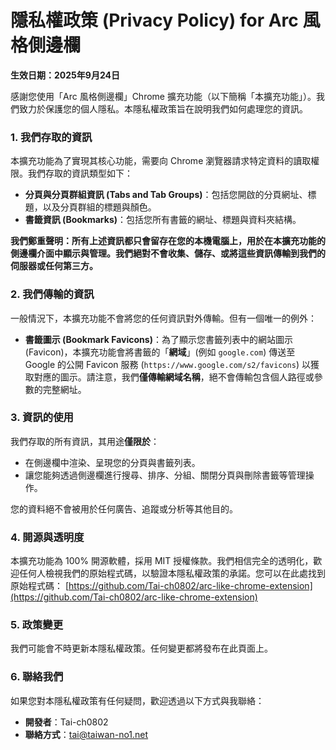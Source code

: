 # 隱私權政策 (Privacy Policy) for Arc 風格側邊欄

**生效日期：2025年9月24日**

感謝您使用「Arc 風格側邊欄」Chrome 擴充功能（以下簡稱「本擴充功能」）。我們致力於保護您的個人隱私。本隱私權政策旨在說明我們如何處理您的資訊。

### 1. 我們存取的資訊

本擴充功能為了實現其核心功能，需要向 Chrome 瀏覽器請求特定資料的讀取權限。我們存取的資訊類型如下：

* **分頁與分頁群組資訊 (Tabs and Tab Groups)**：包括您開啟的分頁網址、標題，以及分頁群組的標題與顏色。
* **書籤資訊 (Bookmarks)**：包括您所有書籤的網址、標題與資料夾結構。

**我們鄭重聲明：所有上述資訊都只會留存在您的本機電腦上，用於在本擴充功能的側邊欄介面中顯示與管理。我們絕對不會收集、儲存、或將這些資訊傳輸到我們的伺服器或任何第三方。**

### 2. 我們傳輸的資訊

一般情況下，本擴充功能不會將您的任何資訊對外傳輸。但有一個唯一的例外：

* **書籤圖示 (Bookmark Favicons)**：為了顯示您書籤列表中的網站圖示 (Favicon)，本擴充功能會將書籤的「**網域**」(例如 `google.com`) 傳送至 Google 的公開 Favicon 服務 (`https://www.google.com/s2/favicons`) 以獲取對應的圖示。請注意，我們**僅傳輸網域名稱**，絕不會傳輸包含個人路徑或參數的完整網址。

### 3. 資訊的使用

我們存取的所有資訊，其用途**僅限於**：
* 在側邊欄中渲染、呈現您的分頁與書籤列表。
* 讓您能夠透過側邊欄進行搜尋、排序、分組、關閉分頁與刪除書籤等管理操作。

您的資料絕不會被用於任何廣告、追蹤或分析等其他目的。

### 4. 開源與透明度

本擴充功能為 100% 開源軟體，採用 MIT 授權條款。我們相信完全的透明化，歡迎任何人檢視我們的原始程式碼，以驗證本隱私權政策的承諾。您可以在此處找到原始程式碼：
[https://github.com/Tai-ch0802/arc-like-chrome-extension](https://github.com/Tai-ch0802/arc-like-chrome-extension)

### 5. 政策變更

我們可能會不時更新本隱私權政策。任何變更都將發布在此頁面上。

### 6. 聯絡我們

如果您對本隱私權政策有任何疑問，歡迎透過以下方式與我聯絡：

* **開發者**：Tai-ch0802
* **聯絡方式**：tai@taiwan-no1.net
